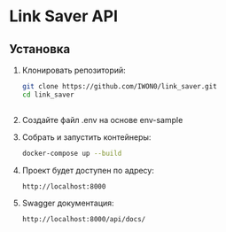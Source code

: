 # Link Saver API

## Установка

1. Клонировать репозиторий:
   ```bash
   git clone https://github.com/IWON0/link_saver.git
   cd link_saver
  
2. Создайте файл .env на основе env-sample
3. Собрать и запустить контейнеры:
    ```bash
    docker-compose up --build

4. Проект будет доступен по адресу:
    ```bash
    http://localhost:8000
    
5. Swagger документация:

    ```bash
    http://localhost:8000/api/docs/
    
